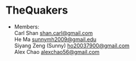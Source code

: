 TheQuakers
==========  
* Members:  
Carl Shan <shan.carl@gmail.com>  
He Ma <sunnymh2009@gmail.edu>  
Siyang Zeng (Sunny) <ho20037900@gmail.com>  
Alex Chao <alexchao56@gmail.com>  
